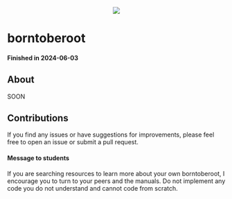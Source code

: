 <p align="center">
	<img src="https://img.shields.io/github/last-commit/marianaobmorais/borntoberoot?color=%2312bab9&style=flat-square"/>
</p>


# borntoberoot

#### Finished in 2024-06-03

## About

SOON

## Contributions

If you find any issues or have suggestions for improvements, please feel free to open an issue or submit a pull request.

#### Message to students

If you are searching resources to learn more about your own borntoberoot, I encourage you to turn to your peers and the manuals. Do not implement any code you do not understand and cannot code from scratch.
